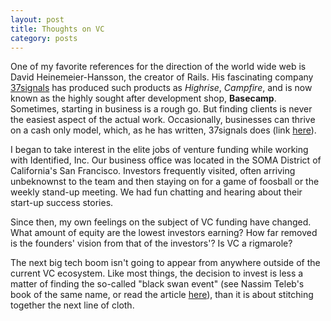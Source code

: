 ```yaml
---
layout: post
title: Thoughts on VC
category: posts
---
```

 
One of my favorite references for the direction of the world wide web is David Heinemeier-Hansson, the creator of Rails. His fascinating company [37signals](http://37signals.com/manifesto) has produced such products as *Highrise*, *Campfire*, and is now known as the highly sought after development shop, **Basecamp**. Sometimes, starting in business is a rough go. But finding clients is never the easiest aspect of the actual work. Occasionally, businesses can thrive on a cash only model, which, as he has written, 37signals does (link [here](https://signalvnoise.com/posts/3972-reconsider)).
 
I began to take interest in the elite jobs of venture funding while working with Identified, Inc. Our business office was located in the SOMA District of California's San Francisco. Investors frequently visited, often arriving unbeknownst to the team and then staying on for a game of foosball or the weekly stand-up meeting. We had fun chatting and hearing about their start-up success stories.
 
Since then, my own feelings on the subject of VC funding have changed. What amount of equity are the lowest investors earning? How far removed is the founders' vision from that of the investors'? Is VC a rigmarole?
 
The next big tech boom isn't going to appear from anywhere outside of the current VC ecosystem. Like most things, the decision to invest is less a matter of finding the so-called "black swan event" (see Nassim Teleb's book of the same name, or read the article [here](http://www.nytimes.com/2007/04/22/books/chapters/0422-1st-tale.html)), than it is about stitching together the next line of cloth.
